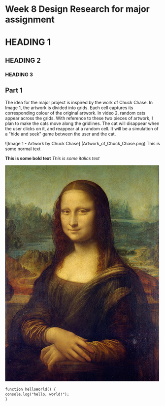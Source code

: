 # Week 8 Design Research for major assignment

# HEADING 1

## HEADING 2

### HEADING 3
## Part 1
The idea for the major project is inspired by the work of Chuck Chase. In Image 1, the artwork is divided into grids. Each cell captures its corresponding colour of the original artwork. In video 2, random cats appear across the grids. With reference to these two pieces of artwork, I plan to make the cats move along the gridlines. The cat will disappear when the user clicks on it, and reappear at a random cell. It will be a simulation of a "hide and seek" game between the user and the cat.

![Image 1 - Artwork by Chuck Chase] (Artwork_of_Chuck_Chase.png)
This is some normal text

**This is some bold text**
*This is some italics text*

![An image of Mona Lisa](Mona_Lisa_by_Leonardo_da_Vinci_500_x_700.jpg)

```
function helloWorld() {
console.log("hello, world!");
}